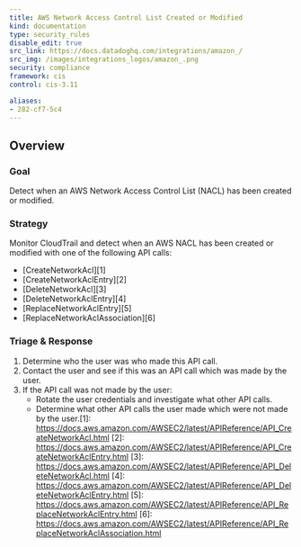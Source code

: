 ```yaml
---
title: AWS Network Access Control List Created or Modified
kind: documentation
type: security_rules
disable_edit: true
src_link: https://docs.datadoghq.com/integrations/amazon_/
src_img: /images/integrations_logos/amazon_.png
security: compliance
framework: cis
control: cis-3.11

aliases:
- 282-cf7-5c4
---
```


## Overview

### Goal
Detect when an AWS Network Access Control List (NACL) has been created or modified.

### Strategy
Monitor CloudTrail and detect when an AWS NACL has been created or modified with one of the following API calls:
* [CreateNetworkAcl][1] 
* [CreateNetworkAclEntry][2] 
* [DeleteNetworkAcl][3] 
* [DeleteNetworkAclEntry][4] 
* [ReplaceNetworkAclEntry][5] 
* [ReplaceNetworkAclAssociation][6]

### Triage & Response
1. Determine who the user was who made this API call.
2. Contact the user and see if this was an API call which was made by the user.
3. If the API call was not made by the user:
   * Rotate the user credentials and investigate what other API calls.
   * Determine what other API calls the user made which were not made by the user.[1]: https://docs.aws.amazon.com/AWSEC2/latest/APIReference/API_CreateNetworkAcl.html
[2]: https://docs.aws.amazon.com/AWSEC2/latest/APIReference/API_CreateNetworkAclEntry.html
[3]: https://docs.aws.amazon.com/AWSEC2/latest/APIReference/API_DeleteNetworkAcl.html
[4]: https://docs.aws.amazon.com/AWSEC2/latest/APIReference/API_DeleteNetworkAclEntry.html
[5]: https://docs.aws.amazon.com/AWSEC2/latest/APIReference/API_ReplaceNetworkAclEntry.html
[6]: https://docs.aws.amazon.com/AWSEC2/latest/APIReference/API_ReplaceNetworkAclAssociation.html
